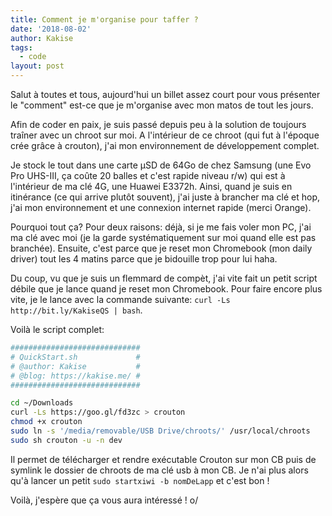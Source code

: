 ```yaml
---
title: Comment je m'organise pour taffer ?
date: '2018-08-02'
author: Kakise
tags:
  - code
layout: post
---
```

Salut à toutes et tous, aujourd'hui un billet assez court pour vous présenter le "comment" est-ce que je m'organise avec mon matos de tout les jours.

Afin de coder en paix, je suis passé depuis peu à la solution de toujours traîner avec un chroot sur moi. A l'intérieur de ce chroot (qui fut à l'époque crée grâce à crouton), j'ai mon environnement de développement complet.

Je stock le tout dans une carte µSD de 64Go de chez Samsung (une Evo Pro UHS-III, ça coûte 20 balles et c'est rapide niveau r/w) qui est à l'intérieur de ma clé 4G, une Huawei E3372h. Ainsi, quand je suis en itinérance (ce qui arrive plutôt souvent), j'ai juste à brancher ma clé et hop, j'ai mon environnement et une connexion internet rapide (merci Orange).

Pourquoi tout ça? Pour deux raisons: déjà, si je me fais voler mon PC, j'ai ma clé avec moi (je la garde systématiquement sur moi quand elle est pas branchée). Ensuite, c'est parce que je reset mon Chromebook (mon daily driver) tout les 4 matins parce que je bidouille trop pour lui haha.

Du coup, vu que je suis un flemmard de compèt, j'ai vite fait un petit script débile que je lance quand je reset mon Chromebook. Pour faire encore plus vite, je le lance avec la commande suivante: `curl -Ls http://bit.ly/KakiseQS | bash`.

Voilà le script complet:
```sh
#############################
# QuickStart.sh             #
# @author: Kakise           #
# @blog: https://kakise.me/ #
#############################

cd ~/Downloads
curl -Ls https://goo.gl/fd3zc > crouton
chmod +x crouton
sudo ln -s '/media/removable/USB Drive/chroots/' /usr/local/chroots
sudo sh crouton -u -n dev
```

Il permet de télécharger et rendre exécutable Crouton sur mon CB puis de symlink le dossier de chroots de ma clé usb à mon CB. Je n'ai plus alors qu'à lancer un petit `sudo startxiwi -b nomDeLapp` et c'est bon !

Voilà, j'espère que ça vous aura intéressé ! o/
